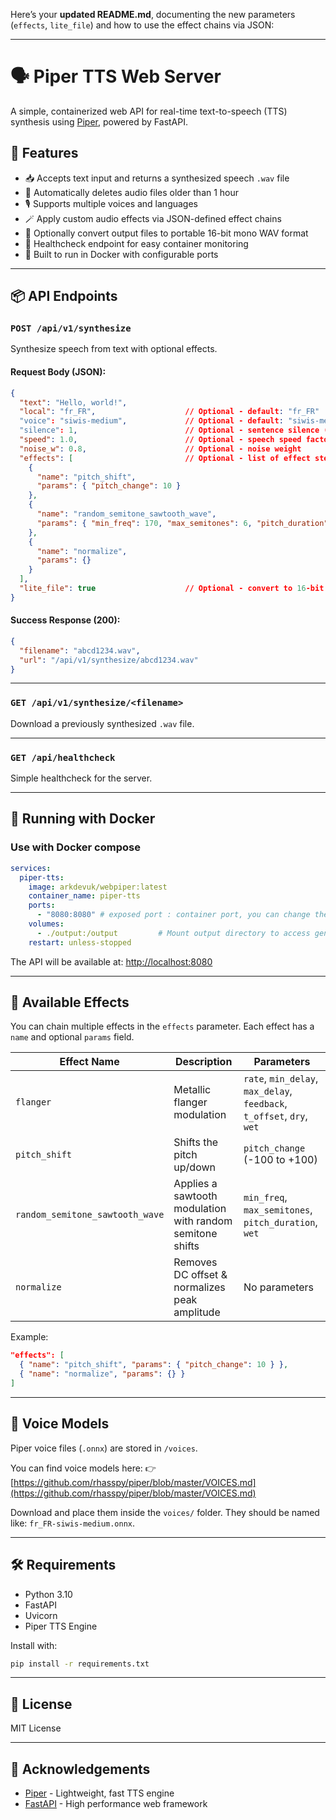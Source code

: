 Here’s your **updated README.md**, documenting the new parameters (`effects`, `lite_file`) and how to use the effect chains via JSON:

---

# 🗣️ Piper TTS Web Server

A simple, containerized web API for real-time text-to-speech (TTS) synthesis using [Piper](https://github.com/rhasspy/piper), powered by FastAPI.

## 🚀 Features

* 📥 Accepts text input and returns a synthesized speech `.wav` file
* 🧹 Automatically deletes audio files older than 1 hour
* 🎙️ Supports multiple voices and languages
* 🪄 Apply custom audio effects via JSON-defined effect chains
* 💾 Optionally convert output files to portable 16-bit mono WAV format
* 📡 Healthcheck endpoint for easy container monitoring
* 🔌 Built to run in Docker with configurable ports

---

## 📦 API Endpoints

### `POST /api/v1/synthesize`

Synthesize speech from text with optional effects.

#### Request Body (JSON):

```json
{
  "text": "Hello, world!",
  "local": "fr_FR",                    // Optional - default: "fr_FR"
  "voice": "siwis-medium",             // Optional - default: "siwis-medium"
  "silence": 1,                        // Optional - sentence silence (seconds)
  "speed": 1.0,                        // Optional - speech speed factor
  "noise_w": 0.8,                      // Optional - noise weight
  "effects": [                         // Optional - list of effect steps to apply
    {
      "name": "pitch_shift",
      "params": { "pitch_change": 10 }
    },
    {
      "name": "random_semitone_sawtooth_wave",
      "params": { "min_freq": 170, "max_semitones": 6, "pitch_duration": 0.4, "wet": 0.3 }
    },
    {
      "name": "normalize",
      "params": {}
    }
  ],
  "lite_file": true                    // Optional - convert to 16-bit mono WAV
}
```

#### Success Response (200):

```json
{
  "filename": "abcd1234.wav",
  "url": "/api/v1/synthesize/abcd1234.wav"
}
```

---

### `GET /api/v1/synthesize/<filename>`

Download a previously synthesized `.wav` file.

---

### `GET /api/healthcheck`

Simple healthcheck for the server.

---

## 🐳 Running with Docker

### Use with Docker compose

```yaml
services:
  piper-tts:
    image: arkdevuk/webpiper:latest
    container_name: piper-tts
    ports:
      - "8080:8080" # exposed port : container port, you can change the exposed port if needed
    volumes:
      - ./output:/output         # Mount output directory to access generated audio
    restart: unless-stopped
```

The API will be available at: [http://localhost:8080](http://localhost:8080)

---

## 🎨 Available Effects

You can chain multiple effects in the `effects` parameter.
Each effect has a `name` and optional `params` field.

| Effect Name                     | Description                                               | Parameters                                                             |
| ------------------------------- | --------------------------------------------------------- | ---------------------------------------------------------------------- |
| `flanger`                       | Metallic flanger modulation                               | `rate`, `min_delay`, `max_delay`, `feedback`, `t_offset`, `dry`, `wet` |
| `pitch_shift`                   | Shifts the pitch up/down                                  | `pitch_change` (-100 to +100)                                          |
| `random_semitone_sawtooth_wave` | Applies a sawtooth modulation with random semitone shifts | `min_freq`, `max_semitones`, `pitch_duration`, `wet`                   |
| `normalize`                     | Removes DC offset & normalizes peak amplitude             | No parameters                                                          |

Example:

```json
"effects": [
  { "name": "pitch_shift", "params": { "pitch_change": 10 } },
  { "name": "normalize", "params": {} }
]
```

---

## 🎤 Voice Models

Piper voice files (`.onnx`) are stored in `/voices`.

You can find voice models here:
👉 [https://github.com/rhasspy/piper/blob/master/VOICES.md](https://github.com/rhasspy/piper/blob/master/VOICES.md)

Download and place them inside the `voices/` folder.
They should be named like: `fr_FR-siwis-medium.onnx`.

---

## 🛠️ Requirements

* Python 3.10
* FastAPI
* Uvicorn
* Piper TTS Engine

Install with:

```bash
pip install -r requirements.txt
```

---

## 📃 License

MIT License

---

## 🙌 Acknowledgements

* [Piper](https://github.com/rhasspy/piper) - Lightweight, fast TTS engine
* [FastAPI](https://fastapi.tiangolo.com/) - High performance web framework

